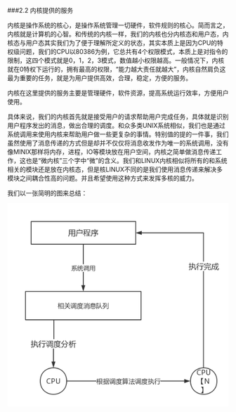 ###2.2 内核提供的服务

内核是操作系统的核心，是操作系统管理一切硬件，软件规则的核心。简而言之，内核就是计算机的心智。和传统的内核一样，我们的内核也分内核态和用户态，内核态与用户态其实我们为了便于理解所定义的状态，其实本质上是因为CPU的特权级问题，我们的CPU以80386为例，它总共有4个权限模式，本质上是对指令的限制，这四个模式就是0，1，2，3模式，数值越小权限越高。一般情况下，内核就在0特权下运行的，拥有最高的权限，“能力越大责任就越大”，内核自然肩负这最为重要的任务，就是为用户提供高效，合理，稳定，方便的服务。

内核在这里提供的服务主要是管理硬件，软件资源，提高系统运行效率，方便用户使用。

具体来说，我们的内核首先就是接受用户的请求帮助用户完成任务，具体就是识别用户程序发出的消息，做出合理的调度。和众多类UNIX系统相似，我们也是通过系统调用来使用内核来帮助用户做一些更复杂的事情。特别值的提的一件事，我们虽然使用了消息传递的方式但是却并不仅仅将消息收发作为唯一的系统调用，没有像MINIX那样将内存，进程，IO等模块放在用户空间，内核之简单做消息传递工作，这也是“微内核”三个字中“微”的含义。我们和LINUX内核相似将所有的和系统相关的模块还是放在内核态，但是核LINUX不同的是我们使用消息传递来解决多模块之间耦合性高的问题。并且希望使用这种方式来发挥多核的威力。

我们以一张简明的图来总结：

![sd](./image/sd.png)